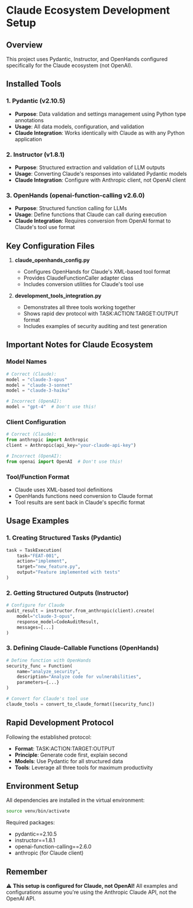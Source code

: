 # Claude Ecosystem Development Setup

## Overview
This project uses Pydantic, Instructor, and OpenHands configured specifically for the Claude ecosystem (not OpenAI).

## Installed Tools

### 1. Pydantic (v2.10.5)
- **Purpose**: Data validation and settings management using Python type annotations
- **Usage**: All data models, configuration, and validation
- **Claude Integration**: Works identically with Claude as with any Python application

### 2. Instructor (v1.8.1)
- **Purpose**: Structured extraction and validation of LLM outputs
- **Usage**: Converting Claude's responses into validated Pydantic models
- **Claude Integration**: Configure with Anthropic client, not OpenAI client

### 3. OpenHands (openai-function-calling v2.6.0)
- **Purpose**: Structured function calling for LLMs
- **Usage**: Define functions that Claude can call during execution
- **Claude Integration**: Requires conversion from OpenAI format to Claude's tool use format

## Key Configuration Files

1. **claude_openhands_config.py**
   - Configures OpenHands for Claude's XML-based tool format
   - Provides ClaudeFunctionCaller adapter class
   - Includes conversion utilities for Claude's tool use

2. **development_tools_integration.py**
   - Demonstrates all three tools working together
   - Shows rapid dev protocol with TASK:ACTION:TARGET:OUTPUT format
   - Includes examples of security auditing and test generation

## Important Notes for Claude Ecosystem

### Model Names
```python
# Correct (Claude):
model = "claude-3-opus"
model = "claude-3-sonnet"
model = "claude-3-haiku"

# Incorrect (OpenAI):
model = "gpt-4"  # Don't use this!
```

### Client Configuration
```python
# Correct (Claude):
from anthropic import Anthropic
client = Anthropic(api_key="your-claude-api-key")

# Incorrect (OpenAI):
from openai import OpenAI  # Don't use this!
```

### Tool/Function Format
- Claude uses XML-based tool definitions
- OpenHands functions need conversion to Claude format
- Tool results are sent back in Claude's specific format

## Usage Examples

### 1. Creating Structured Tasks (Pydantic)
```python
task = TaskExecution(
    task="FEAT-001",
    action="implement",
    target="new_feature.py",
    output="Feature implemented with tests"
)
```

### 2. Getting Structured Outputs (Instructor)
```python
# Configure for Claude
audit_result = instructor.from_anthropic(client).create(
    model="claude-3-opus",
    response_model=CodeAuditResult,
    messages=[...]
)
```

### 3. Defining Claude-Callable Functions (OpenHands)
```python
# Define function with OpenHands
security_func = Function(
    name="analyze_security",
    description="Analyze code for vulnerabilities",
    parameters={...}
)

# Convert for Claude's tool use
claude_tools = convert_to_claude_format([security_func])
```

## Rapid Development Protocol

Following the established protocol:
- **Format**: TASK:ACTION:TARGET:OUTPUT
- **Principle**: Generate code first, explain second
- **Models**: Use Pydantic for all structured data
- **Tools**: Leverage all three tools for maximum productivity

## Environment Setup

All dependencies are installed in the virtual environment:
```bash
source venv/bin/activate
```

Required packages:
- pydantic==2.10.5
- instructor==1.8.1
- openai-function-calling==2.6.0
- anthropic (for Claude client)

## Remember
⚠️ **This setup is configured for Claude, not OpenAI!** All examples and configurations assume you're using the Anthropic Claude API, not the OpenAI API.